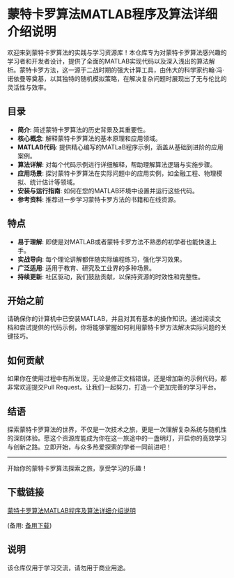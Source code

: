 # 蒙特卡罗算法MATLAB程序及算法详细介绍说明

欢迎来到蒙特卡罗算法的实践与学习资源库！本仓库专为对蒙特卡罗算法感兴趣的学习者和开发者设计，提供了全面的MATLAB实现代码以及深入浅出的算法解析。蒙特卡罗方法，这一源于二战时期的强大计算工具，由伟大的科学家约翰·冯·诺依曼等奠基，以其独特的随机模拟策略，在解决复杂问题时展现出了无与伦比的灵活性与效率。

## 目录

- **简介**: 简述蒙特卡罗算法的历史背景及其重要性。
- **核心概念**: 解释蒙特卡罗算法的基本原理和应用领域。
- **MATLAB代码**: 提供精心编写的MATLaB程序示例，涵盖从基础到进阶的应用案例。
- **算法详解**: 对每个代码示例进行详细解释，帮助理解算法逻辑与实施步骤。
- **应用场景**: 探讨蒙特卡罗算法在实际问题中的应用实例，如金融工程、物理模拟、统计估计等领域。
- **安装与运行指南**: 如何在您的MATLAB环境中设置并运行这些代码。
- **参考资料**: 推荐进一步学习蒙特卡罗方法的书籍和在线资源。

## 特点

- **易于理解**: 即使是对MATLAB或者蒙特卡罗方法不熟悉的初学者也能快速上手。
- **实战导向**: 每个理论讲解都伴随实际编程练习，强化学习效果。
- **广泛适用**: 适用于教育、研究及工业界的多种场景。
- **持续更新**: 社区驱动，我们鼓励贡献，以保持资源的时效性和完整性。

## 开始之前

请确保你的计算机中已安装MATLAB，并且对其有基本的操作知识。通过阅读文档和尝试提供的代码示例，你将能够掌握如何利用蒙特卡罗方法解决实际问题的关键技巧。

## 如何贡献

如果你在使用过程中有所发现，无论是修正文档错误，还是增加新的示例代码，都非常欢迎提交Pull Request。让我们一起努力，打造一个更加完善的学习平台。

## 结语

探索蒙特卡罗算法的世界，不仅是一次技术之旅，更是一次理解复杂系统与随机性的深刻体验。愿这个资源库能成为你在这一旅途中的一盏明灯，开启你的高效学习与创新之路。立即开始，与众多热爱探索的学者一同前进吧！

---

开始你的蒙特卡罗算法探索之旅，享受学习的乐趣！

## 下载链接
[蒙特卡罗算法MATLAB程序及算法详细介绍说明](https://pan.quark.cn/s/6b46e43ac948) 

(备用: [备用下载](https://pan.baidu.com/s/1m7bkWNrw2ICpTehJWei2xQ?pwd=1234))

## 说明

该仓库仅用于学习交流，请勿用于商业用途。
